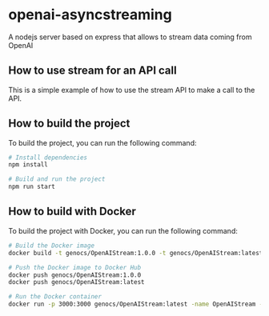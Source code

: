 # openai-asyncstreaming
A nodejs server based on express that allows to stream data coming from OpenAI


## How to use stream for an API call

This is a simple example of how to use the stream API to make a call to the API.


## How to build the project

To build the project, you can run the following command:

```bash
# Install dependencies
npm install

# Build and run the project
npm run start
```

## How to build with Docker

To build the project with Docker, you can run the following command:

```bash
# Build the Docker image
docker build -t genocs/OpenAIStream:1.0.0 -t genocs/OpenAIStream:latest .

# Push the Docker image to Docker Hub
docker push genocs/OpenAIStream:1.0.0
docker push genocs/OpenAIStream:latest

# Run the Docker container
docker run -p 3000:3000 genocs/OpenAIStream:latest -name OpenAIStream -d .
```